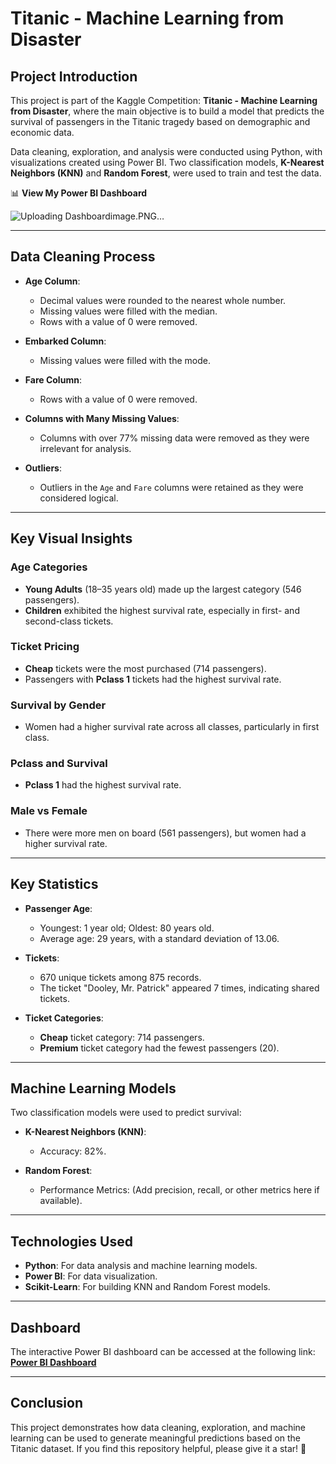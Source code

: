 # Titanic - Machine Learning from Disaster  

## Project Introduction  
This project is part of the Kaggle Competition: **Titanic - Machine Learning from Disaster**, where the main objective is to build a model that predicts the survival of passengers in the Titanic tragedy based on demographic and economic data.  

Data cleaning, exploration, and analysis were conducted using Python, with visualizations created using Power BI. Two classification models, **K-Nearest Neighbors (KNN)** and **Random Forest**, were used to train and test the data.  

📊 **View My Power BI Dashboard**  

![Uploading Dashboardimage.PNG…]()


---

## Data Cleaning Process  

- **Age Column**:  
  - Decimal values were rounded to the nearest whole number.  
  - Missing values were filled with the median.  
  - Rows with a value of 0 were removed.  

- **Embarked Column**:  
  - Missing values were filled with the mode.  

- **Fare Column**:  
  - Rows with a value of 0 were removed.  

- **Columns with Many Missing Values**:  
  - Columns with over 77% missing data were removed as they were irrelevant for analysis.  

- **Outliers**:  
  - Outliers in the `Age` and `Fare` columns were retained as they were considered logical.  

---

## Key Visual Insights  

### **Age Categories**  
- **Young Adults** (18–35 years old) made up the largest category (546 passengers).  
- **Children** exhibited the highest survival rate, especially in first- and second-class tickets.  

### **Ticket Pricing**  
- **Cheap** tickets were the most purchased (714 passengers).  
- Passengers with **Pclass 1** tickets had the highest survival rate.  

### **Survival by Gender**  
- Women had a higher survival rate across all classes, particularly in first class.  

### **Pclass and Survival**  
- **Pclass 1** had the highest survival rate.  

### **Male vs Female**  
- There were more men on board (561 passengers), but women had a higher survival rate.  

---

## Key Statistics  

- **Passenger Age**:  
  - Youngest: 1 year old; Oldest: 80 years old.  
  - Average age: 29 years, with a standard deviation of 13.06.  

- **Tickets**:  
  - 670 unique tickets among 875 records.  
  - The ticket "Dooley, Mr. Patrick" appeared 7 times, indicating shared tickets.  

- **Ticket Categories**:  
  - **Cheap** ticket category: 714 passengers.  
  - **Premium** ticket category had the fewest passengers (20).  

---

## Machine Learning Models  

Two classification models were used to predict survival:  

- **K-Nearest Neighbors (KNN)**:  
  - Accuracy: 82%.  

- **Random Forest**:  
  - Performance Metrics: (Add precision, recall, or other metrics here if available).  

---

## Technologies Used  

- **Python**: For data analysis and machine learning models.  
- **Power BI**: For data visualization.  
- **Scikit-Learn**: For building KNN and Random Forest models.  

---

## Dashboard  

The interactive Power BI dashboard can be accessed at the following link:  
**[Power BI Dashboard](https://app.powerbi.com/view?r=eyJrIjoiMTQ2Y2Q0YjMtOWJlMy00OTAwLThjNmItZWQyYzg0MGFmZTJlIiwidCI6ImJmZGJiMGQ5LWRhM2EtNDg2NS1iZTg1LTA2OWNkOTg4ZDY4NiIsImMiOjEwfQ%3D%3D)**  

---

## Conclusion  

This project demonstrates how data cleaning, exploration, and machine learning can be used to generate meaningful predictions based on the Titanic dataset. If you find this repository helpful, please give it a star! 🌟  

